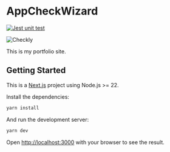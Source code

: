 # AppCheckWizard
[![Jest unit test](https://github.com/alexanderscheibler/appcheckwizard.com/actions/workflows/jest.yml/badge.svg)](https://github.com/alexanderscheibler/appcheckwizard.com/actions/workflows/jest.yml)

![Checkly](https://api.checklyhq.com/v1/badges/checks/f9efde56-b1c9-4e11-a524-25c296ca7aee?style=flat&theme=dark)

This is my portfolio site.

## Getting Started

This is a [Next.js](https://nextjs.org) project using Node.js >= 22.

Install the dependencies:
```bash
yarn install
```

And run the development server:

```bash
yarn dev
```
Open [http://localhost:3000](http://localhost:3000) with your browser to see the result.
